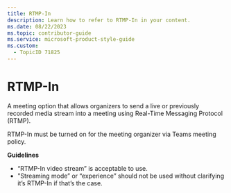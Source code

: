 ```yaml
---
title: RTMP-In
description: Learn how to refer to RTMP-In in your content.
ms.date: 08/22/2023
ms.topic: contributor-guide
ms.service: microsoft-product-style-guide
ms.custom:
  - TopicID 71825
---
```



# RTMP-In

A meeting option that allows organizers to send a live or previously recorded media stream into a meeting using Real-Time Messaging Protocol (RTMP).

RTMP-In must be turned on for the meeting organizer via Teams meeting policy.

**Guidelines**

- “RTMP-In video stream” is acceptable to use.  
- "Streaming mode” or “experience” should not be used without clarifying it’s RTMP-In if that’s the case.

